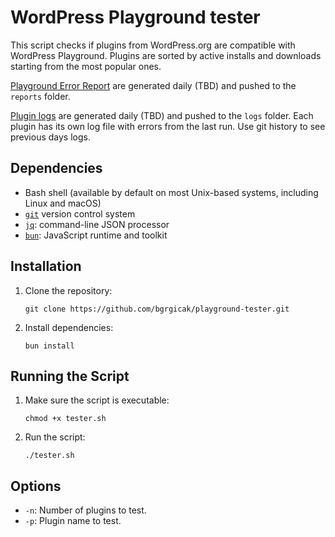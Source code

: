 # WordPress Playground tester

This script checks if plugins from WordPress.org are compatible with WordPress Playground.
Plugins are sorted by active installs and downloads starting from the most popular ones.

[Playground Error Report](reports/playground_stats.md) are generated daily (TBD) and pushed to the `reports` folder.

[Plugin logs](logs/) are generated daily (TBD) and pushed to the `logs` folder. Each plugin has its own log file with errors from the last run. Use git history to see previous days logs.

## Dependencies

- Bash shell (available by default on most Unix-based systems, including Linux and macOS)
- [`git`](https://git-scm.com/) version control system
- [`jq`](https://stedolan.github.io/jq/): command-line JSON processor
- [`bun`](https://bun.sh/): JavaScript runtime and toolkit

## Installation

1. Clone the repository:
   ```
   git clone https://github.com/bgrgicak/playground-tester.git
   ```
2. Install dependencies:
   ```
   bun install
   ```

## Running the Script

1. Make sure the script is executable:
   ```
   chmod +x tester.sh
   ```

2. Run the script:
   ```
   ./tester.sh
   ```

## Options

- `-n`: Number of plugins to test.
- `-p`: Plugin name to test.